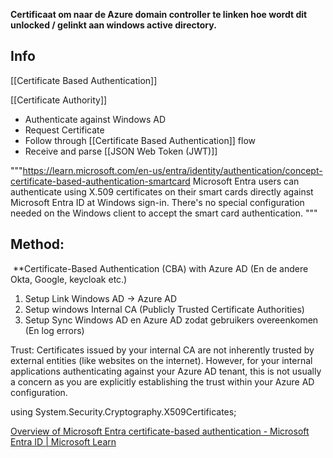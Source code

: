 **Certificaat om naar de Azure domain controller te linken hoe wordt dit unlocked / gelinkt aan windows active directory.**
## Info 
[[Certificate Based Authentication]]

[[Certificate Authority]]

- Authenticate against Windows AD
- Request Certificate
- Follow through [[Certificate Based Authentication]] flow
- Receive and parse [[JSON Web Token (JWT)]]


"""https://learn.microsoft.com/en-us/entra/identity/authentication/concept-certificate-based-authentication-smartcard
Microsoft Entra users can authenticate using X.509 certificates on their smart cards directly against Microsoft Entra ID at Windows sign-in. There's no special configuration needed on the Windows client to accept the smart card authentication.
"""


## Method:
 **Certificate-Based Authentication (CBA) with Azure AD (En de andere Okta, Google, keycloak etc.)

1. Setup Link Windows AD -> Azure AD
2. Setup windows Internal CA (Publicly Trusted Certificate Authorities)
3. Setup Sync Windows AD en Azure AD zodat gebruikers overeenkomen (En log errors)

Trust: Certificates issued by your internal CA are not inherently trusted by external entities (like websites on the internet). However, for your internal applications authenticating against your Azure AD tenant, this is not usually a concern as you are explicitly establishing the trust within your Azure AD configuration.

using System.Security.Cryptography.X509Certificates; 

[Overview of Microsoft Entra certificate-based authentication - Microsoft Entra ID | Microsoft Learn](https://learn.microsoft.com/en-us/entra/identity/authentication/concept-certificate-based-authentication)